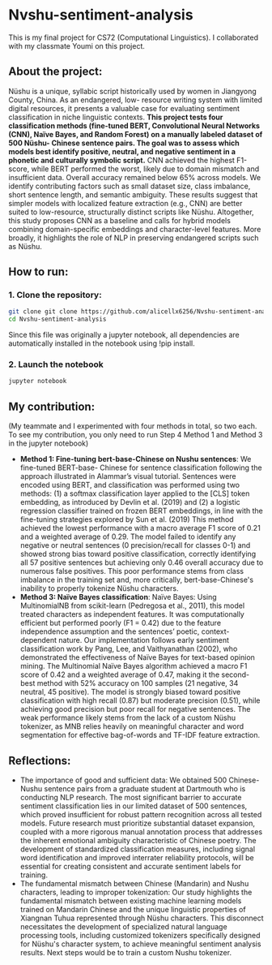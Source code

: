 # Nvshu-sentiment-analysis
This is my final project for CS72 (Computational Linguistics). I collaborated with my classmate Youmi on this project.

## About the project: 
Nüshu is a unique, syllabic script historically used by women in Jiangyong County, China. As an endangered, low- resource writing system with limited digital resources, it presents a valuable case for evaluating sentiment classification in niche linguistic contexts. **This project tests four classification methods (fine-tuned BERT, Convolutional Neural Networks (CNN), Naïve Bayes, and Random Forest) on a manually labeled dataset of 500 Nüshu- Chinese sentence pairs. The goal was to assess which models best identify positive, neutral, and negative sentiment in a phonetic and culturally symbolic script.** CNN achieved the highest F1-score, while BERT performed the worst, likely due to domain mismatch and insufficient data. Overall accuracy remained below 65% across models. We identify contributing factors such as small dataset size, class imbalance, short sentence length, and semantic ambiguity. These results suggest that simpler models with localized feature extraction (e.g., CNN) are better suited to low-resource, structurally distinct scripts like Nüshu. Altogether, this study proposes CNN as a baseline and calls for hybrid models combining domain-specific embeddings and character-level features. More broadly, it highlights the role of NLP in preserving endangered scripts such as Nüshu.

## How to run:

### 1. Clone the repository: 
```bash
git clone git clone https://github.com/alicellx6256/Nvshu-sentiment-analysis.git
cd Nvshu-sentiment-analysis
```
Since this file was originally a jupyter notebook, all dependencies are automatically installed in the notebook using !pip install. 

### 2. Launch the notebook
```bash
jupyter notebook
```

## My contribution: 
(My teammate and I experimented with four methods in total, so two each. To see my contribution, you only need to run Step 4 Method 1 and Method 3 in the jupyter notebook) 

- **Method 1: Fine-tuning bert-base-Chinese on Nushu sentences**: We fine-tuned BERT-base-
Chinese for sentence classification following the approach illustrated in Alammar’s visual tutorial. Sentences were encoded using BERT, and classification was performed using two methods: (1) a softmax classification layer applied to the [CLS] token embedding, as introduced by Devlin et al. (2019) and (2) a logistic regression classifier trained on frozen BERT embeddings, in line with the fine-tuning strategies explored by Sun et al. (2019) This method achieved the lowest performance with a macro average F1 score of 0.21 and a weighted average of 0.29. The model failed to identify any negative or neutral sentences (0 precision/recall for classes 0-1) and showed strong bias toward positive classification, correctly identifying all 57 positive sentences but achieving only 0.46 overall accuracy due to numerous false positives. This poor performance stems from class imbalance in the training set and, more critically, bert-base-Chinese's inability to properly tokenize Nüshu characters.
- **Method 3: Naïve Bayes classification**: Naïve Bayes: Using MultinomialNB from scikit-learn (Pedregosa et al., 2011), this model treated characters as independent features. It was computationally efficient but performed poorly (F1 = 0.42) due to the feature independence assumption and the sentences’ poetic, context-dependent nature. Our implementation follows early sentiment classification work by Pang, Lee, and Vaithyanathan (2002), who demonstrated the effectiveness of Naïve Bayes for text-based opinion mining. The Multinomial Naïve Bayes algorithm achieved a macro F1 score of 0.42 and a weighted average of 0.47, making it the second- best method with 52% accuracy on 100 samples (21 negative, 34 neutral, 45 positive). The model is strongly biased toward positive classification with high recall (0.87) but moderate precision (0.51), while achieving good precision but poor recall for negative sentences. The weak performance likely stems from the lack of a custom Nüshu tokenizer, as MNB relies heavily on meaningful character and word segmentation for effective bag-of-words and TF-IDF feature extraction.

## Reflections: 
- The importance of good and sufficient data: We obtained 500 Chinese-Nushu sentence pairs from a graduate student at Dartmouth who is conducting NLP research. The most significant barrier to accurate sentiment classification lies in our limited dataset of 500 sentences, which proved insufficient for robust pattern recognition across all tested models. Future research must prioritize substantial dataset expansion, coupled with a more rigorous manual annotation process that addresses the inherent emotional ambiguity characteristic of Chinese poetry. The development of standardized classification measures, including signal word identification and improved interrater reliability protocols, will be essential for creating consistent and accurate sentiment labels for training.
- The fundamental mismatch between Chinese (Mandarin) and Nushu characters, leading to improper tokenization: Our study highlights the fundamental mismatch between existing machine learning models trained on Mandarin Chinese and the unique linguistic properties of Xiangnan Tuhua represented through Nüshu characters. This disconnect necessitates the development of specialized natural language processing tools, including customized tokenizers specifically
designed for Nüshu's character system, to achieve meaningful sentiment analysis results. Next steps would be to train a custom Nushu tokenizer. 
